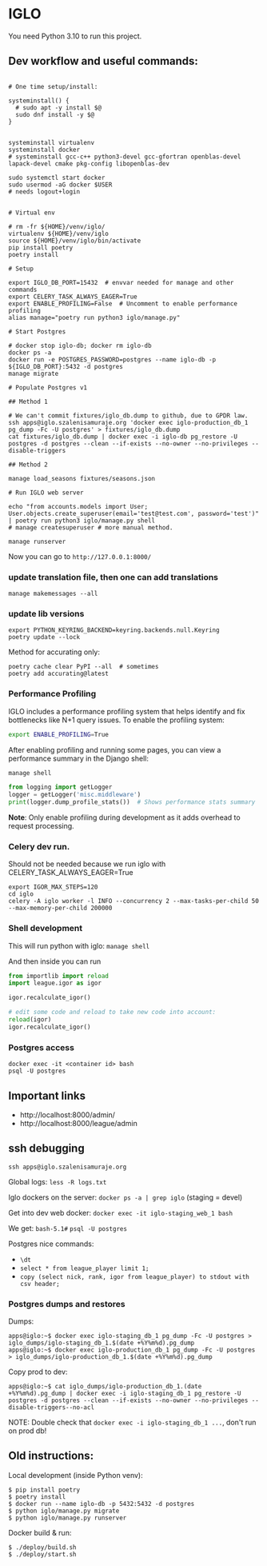 # IGLO

You need Python 3.10 to run this project.

## Dev workflow and useful commands:

```

# One time setup/install:

systeminstall() {
  # sudo apt -y install $@
  sudo dnf install -y $@
}


systeminstall virtualenv
systeminstall docker
# systeminstall gcc-c++ python3-devel gcc-gfortran openblas-devel lapack-devel cmake pkg-config libopenblas-dev

sudo systemctl start docker
sudo usermod -aG docker $USER
# needs logout+login


# Virtual env

# rm -fr ${HOME}/venv/iglo/
virtualenv ${HOME}/venv/iglo
source ${HOME}/venv/iglo/bin/activate
pip install poetry
poetry install

# Setup

export IGLO_DB_PORT=15432  # envvar needed for manage and other commands
export CELERY_TASK_ALWAYS_EAGER=True
export ENABLE_PROFILING=False  # Uncomment to enable performance profiling
alias manage="poetry run python3 iglo/manage.py"

# Start Postgres

# docker stop iglo-db; docker rm iglo-db
docker ps -a
docker run -e POSTGRES_PASSWORD=postgres --name iglo-db -p ${IGLO_DB_PORT}:5432 -d postgres
manage migrate

# Populate Postgres v1

## Method 1

# We can't commit fixtures/iglo_db.dump to github, due to GPDR law.
ssh apps@iglo.szalenisamuraje.org 'docker exec iglo-production_db_1 pg_dump -Fc -U postgres' > fixtures/iglo_db.dump
cat fixtures/iglo_db.dump | docker exec -i iglo-db pg_restore -U postgres -d postgres --clean --if-exists --no-owner --no-privileges --disable-triggers

## Method 2

manage load_seasons fixtures/seasons.json

# Run IGLO web server

echo "from accounts.models import User; User.objects.create_superuser(email='test@test.com', password='test')" | poetry run python3 iglo/manage.py shell
# manage createsuperuser # more manual method.

manage runserver

```

Now you can go to `http://127.0.0.1:8000/`

### update translation file, then one can add translations

`manage makemessages --all`

### update lib versions

```
export PYTHON_KEYRING_BACKEND=keyring.backends.null.Keyring
poetry update --lock
```

Method for accurating only:
```
poetry cache clear PyPI --all  # sometimes
poetry add accurating@latest
```

### Performance Profiling

IGLO includes a performance profiling system that helps identify and fix bottlenecks like N+1 query issues.
To enable the profiling system:

```bash
export ENABLE_PROFILING=True
```

After enabling profiling and running some pages, you can view a performance summary in the Django shell:

```bash
manage shell
```

```python
from logging import getLogger
logger = getLogger('misc.middleware')
print(logger.dump_profile_stats())  # Shows performance stats summary
```

**Note**: Only enable profiling during development as it adds overhead to request processing.

### Celery dev run.
Should not be needed because we run iglo with CELERY_TASK_ALWAYS_EAGER=True

```
export IGOR_MAX_STEPS=120
cd iglo
celery -A iglo worker -l INFO --concurrency 2 --max-tasks-per-child 50 --max-memory-per-child 200000
```

### Shell development

This will run python with iglo:
`manage shell`

And then inside you can run

```python
from importlib import reload
import league.igor as igor

igor.recalculate_igor()

# edit some code and reload to take new code into account:
reload(igor)
igor.recalculate_igor()

```

### Postgres access

```
docker exec -it <container id> bash
psql -U postgres
```


## Important links

- http://localhost:8000/admin/
- http://localhost:8000/league/admin

## ssh debugging

`ssh apps@iglo.szalenisamuraje.org`

Global logs:
`less -R logs.txt`

Iglo dockers on the server:
`docker ps -a | grep iglo`
(staging = devel)

Get into dev web docker:
`docker exec -it iglo-staging_web_1 bash`


We get: `bash-5.1#`
`psql -U postgres`

Postgres nice commands:

- `\dt`
- `select * from league_player limit 1;`
- `copy (select nick, rank, igor from league_player) to stdout with csv header;`

### Postgres dumps and restores

Dumps:
```
apps@iglo:~$ docker exec iglo-staging_db_1 pg_dump -Fc -U postgres > iglo_dumps/iglo-staging_db_1.$(date +%Y%m%d).pg_dump
apps@iglo:~$ docker exec iglo-production_db_1 pg_dump -Fc -U postgres > iglo_dumps/iglo-production_db_1.$(date +%Y%m%d).pg_dump
```

Copy prod to dev:
```
apps@iglo:~$ cat iglo_dumps/iglo-production_db_1.(date +%Y%m%d).pg_dump | docker exec -i iglo-staging_db_1 pg_restore -U postgres -d postgres --clean --if-exists --no-owner --no-privileges --disable-triggers--no-acl
```
NOTE: Double check that `docker exec -i iglo-staging_db_1 ...`, don't run on prod db!


## Old instructions:

Local development (inside Python venv):

```
$ pip install poetry
$ poetry install
$ docker run --name iglo-db -p 5432:5432 -d postgres
$ python iglo/manage.py migrate
$ python iglo/manage.py runserver
```

Docker build & run:

```
$ ./deploy/build.sh
$ ./deploy/start.sh
```
